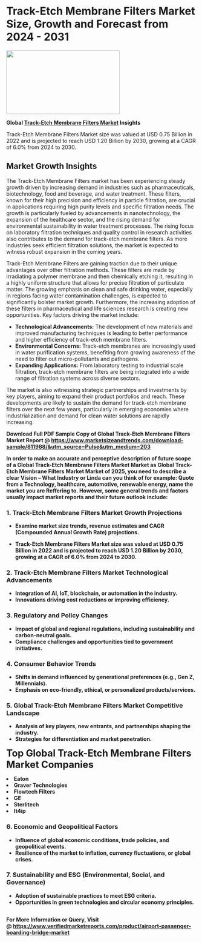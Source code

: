 <H1>Track-Etch Membrane Filters Market Size, Growth and Forecast from 2024 - 2031</H1><img class="aligncenter size-medium wp-image-584254" src="https://thirdeyenews.in/wp-content/uploads/2024/09/Global-Market-Research-300x168.jpeg" alt="" width="300" height="168" /><p><strong>Global&nbsp;<a href="https://www.marketsizeandtrends.com/download-sample/811988/&amp;utm_source=Pulse&amp;utm_medium=203">Track-Etch Membrane Filters Market</a> Insights</strong></p><p>Track-Etch Membrane Filters Market size was valued at USD 0.75 Billion in 2022 and is projected to reach USD 1.20 Billion by 2030, growing at a CAGR of 6.0% from 2024 to 2030.</p><p><h2>Market Growth Insights</h2> <p>The Track-Etch Membrane Filters market has been experiencing steady growth driven by increasing demand in industries such as pharmaceuticals, biotechnology, food and beverage, and water treatment. These filters, known for their high precision and efficiency in particle filtration, are crucial in applications requiring high purity levels and specific filtration needs. The growth is particularly fueled by advancements in nanotechnology, the expansion of the healthcare sector, and the rising demand for environmental sustainability in water treatment processes. The rising focus on laboratory filtration techniques and quality control in research activities also contributes to the demand for track-etch membrane filters. As more industries seek efficient filtration solutions, the market is expected to witness robust expansion in the coming years.</p> <p><strong></strong></p> <p>Track-Etch Membrane Filters are gaining traction due to their unique advantages over other filtration methods. These filters are made by irradiating a polymer membrane and then chemically etching it, resulting in a highly uniform structure that allows for precise filtration of particulate matter. The growing emphasis on clean and safe drinking water, especially in regions facing water contamination challenges, is expected to significantly bolster market growth. Furthermore, the increasing adoption of these filters in pharmaceutical and life sciences research is creating new opportunities. Key factors driving the market include: <ul> <li><strong>Technological Advancements:</strong> The development of new materials and improved manufacturing techniques is leading to better performance and higher efficiency of track-etch membrane filters.</li> <li><strong>Environmental Concerns:</strong> Track-etch membranes are increasingly used in water purification systems, benefiting from growing awareness of the need to filter out micro-pollutants and pathogens.</li> <li><strong>Expanding Applications:</strong> From laboratory testing to industrial scale filtration, track-etch membrane filters are being integrated into a wide range of filtration systems across diverse sectors.</li> </ul> The market is also witnessing strategic partnerships and investments by key players, aiming to expand their product portfolios and reach. These developments are likely to sustain the demand for track-etch membrane filters over the next few years, particularly in emerging economies where industrialization and demand for clean water solutions are rapidly increasing. <p><strong></p><p><span class=""><strong>Download Full PDF Sample Copy of Global Track-Etch Membrane Filters Market Report</strong> @ <a href="https://www.marketsizeandtrends.com/download-sample/811988/&amp;utm_source=Pulse&amp;utm_medium=203" target="_blank">https://www.marketsizeandtrends.com/download-sample/811988/&amp;utm_source=Pulse&amp;utm_medium=203</a></span></p><p>In order to make an accurate and perceptive description of future scope of a Global&nbsp;Track-Etch Membrane Filters Market Market as Global&nbsp;Track-Etch Membrane Filters Market Market of 2025, you need to describe a clear Vision &ndash; What Industry or Linda can you think of for example: Quote from a Technology, healthcare, automotive, renewable energy, name the market you are Reffering to. However, some general trends and factors usually impact market reports and their future outlook include:</p><h3>1.&nbsp;<strong>Track-Etch Membrane Filters Market Growth Projections</strong></h3><ul><li>Examine market size trends, revenue estimates and CAGR (Compounded Annual Growth Rate) projections.</li><li><p>Track-Etch Membrane Filters Market size was valued at USD 0.75 Billion in 2022 and is projected to reach USD 1.20 Billion by 2030, growing at a CAGR of 6.0% from 2024 to 2030.</p></li></ul><h3>2.&nbsp;<strong>Track-Etch Membrane Filters Market Technological Advancements</strong></h3><ul><li>Integration of AI, IoT, blockchain, or automation in the industry.</li><li>Innovations driving cost reductions or improving efficiency.</li></ul><h3>3.&nbsp;<strong>Regulatory and Policy Changes</strong></h3><ul><li>Impact of global and regional regulations, including sustainability and carbon-neutral goals.</li><li>Compliance challenges and opportunities tied to government initiatives.</li></ul><h3>4.&nbsp;<strong>Consumer Behavior Trends</strong></h3><ul><li>Shifts in demand influenced by generational preferences (e.g., Gen Z, Millennials).</li><li>Emphasis on eco-friendly, ethical, or personalized products/services.</li></ul><h3>5.&nbsp;<strong>Global Track-Etch Membrane Filters Market Competitive Landscape</strong></h3><ul><li>Analysis of key players, new entrants, and partnerships shaping the industry.</li><li>Strategies for differentiation and market penetration.</li></ul><p data-pm-slice="1 1 []"><span style="color: inherit; font-family: inherit; font-size: 25px;">Top Global Track-Etch Membrane Filters Market Companies</span></p><div class="" data-test-id=""><p><li>Eaton</li><li> Graver Technologies</li><li> Flowtech Filters</li><li> GE</li><li> Sterlitech</li><li> It4ip</li></p></div><h3>6.&nbsp;<strong>Economic and Geopolitical Factors</strong></h3><ul><li>Influence of global economic conditions, trade policies, and geopolitical events.</li><li>Resilience of the market to inflation, currency fluctuations, or global crises.</li></ul><h3>7.&nbsp;<strong>Sustainability and ESG (Environmental, Social, and Governance)</strong></h3><ul><li>Adoption of sustainable practices to meet ESG criteria.</li><li>Opportunities in green technologies and circular economy principles.</li></ul><h2><strong style="font-size: 14px;">For More Information or Query, Visit @&nbsp;</strong><a style="background-color: #ffffff; font-size: 14px;" href="https://www.marketsizeandtrends.com/report/track-etch-membrane-filters-market/" target="_blank">https://www.verifiedmarketreports.com/product/airport-passenger-boarding-bridge-market</a></h2>
